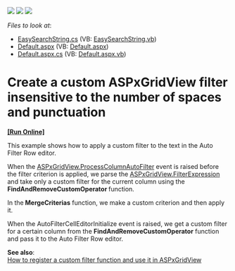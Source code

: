 <!-- default badges list -->
![](https://img.shields.io/endpoint?url=https://codecentral.devexpress.com/api/v1/VersionRange/128537072/13.1.5%2B)
[![](https://img.shields.io/badge/Open_in_DevExpress_Support_Center-FF7200?style=flat-square&logo=DevExpress&logoColor=white)](https://supportcenter.devexpress.com/ticket/details/E4836)
[![](https://img.shields.io/badge/📖_How_to_use_DevExpress_Examples-e9f6fc?style=flat-square)](https://docs.devexpress.com/GeneralInformation/403183)
<!-- default badges end -->
<!-- default file list -->
*Files to look at*:

* [EasySearchString.cs](./CS/WebSite/App_Code/EasySearchString.cs) (VB: [EasySearchString.vb](./VB/WebSite/App_Code/EasySearchString.vb))
* [Default.aspx](./CS/WebSite/Default.aspx) (VB: [Default.aspx](./VB/WebSite/Default.aspx))
* [Default.aspx.cs](./CS/WebSite/Default.aspx.cs) (VB: [Default.aspx.vb](./VB/WebSite/Default.aspx.vb))
<!-- default file list end -->
# Create a custom ASPxGridView filter insensitive to the number of spaces and punctuation
<!-- run online -->
**[[Run Online]](https://codecentral.devexpress.com/e4836/)**
<!-- run online end -->


<p>This example shows how to apply a custom filter to the text in the Auto Filter Row editor. </p><p>When the <a href="http://documentation.devexpress.com/#AspNet/DevExpressWebASPxGridViewASPxGridView_ProcessColumnAutoFiltertopic"><u>ASPxGridView.ProcessColumnAutoFilter</u></a> event is raised before the filter criterion is applied, we parse the <a href="http://documentation.devexpress.com/#AspNet/DevExpressWebASPxGridViewASPxGridView_FilterExpressiontopic"><u>ASPxGridView.FilterExpression</u></a> and take only a custom filter for the current column using the <strong>FindAndRemoveCustomOperator </strong>function.</p><p>In the<strong> MergeCriterias</strong> function, we make a custom criterion and then apply it. </p><p>When the AutoFilterCellEditorInitialize event is raised, we get a custom filter for a certain column from the <strong>FindAndRemoveCustomOperator</strong> function and pass it to the Auto Filter Row editor.</p><p><strong>See also</strong>:<br />
<a href="https://www.devexpress.com/Support/Center/p/E4099">How to register a custom filter function and use it in ASPxGridView</a></p>

<br/>


